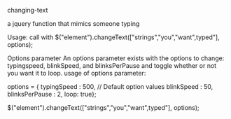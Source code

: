 changing-text

a jquery function that mimics someone typing 

Usage: call with $("element").changeText(["strings","you","want",typed"], options);

Options parameter An options parameter exists with the options to change: typingspeed, blinkSpeed, and blinksPerPause and toggle whether or not you want it to loop. usage of options parameter:

options = { typingSpeed : 500, // Default option values 
			blinkSpeed : 50, 
			blinksPerPause : 2,
			loop: true}; 

$("element").changeText(["strings","you","want",typed"], options);
